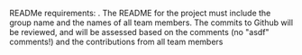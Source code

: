 READMe requirements:
. The README for the project must include
the group name and the names of all team members. The commits to Github will be reviewed,
and will be assessed based on the comments (no "asdf" comments!) and the contributions from
all team members
